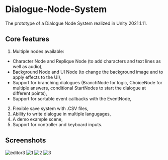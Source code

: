 # Dialogue-Node-System
The prototype of a Dialogue Node System realized in Unity 2021.1.11.

## Core features

1. Multiple nodes available:
  - Character Node and Replique Node (to add characters and text lines as well as audio),
  - Background Node and UI Node (to change the background image and to apply effects to the UI),
  - Support for branching dialogues (BranchNode for logic, ChoiceNode for multiple answers, conditional StartNodes to start the dialogue at different points),
  - Support for sortable event callbacks with the EventNode,
2. Flexible save system with .CSV files,
3. Ability to write dialogue in multiple langugages,
4. A demo example scene,
5. Support for controller and keyboard inputs.

## Screenshots

![editor3](https://user-images.githubusercontent.com/23258134/137706033-78c7c607-f85a-4d81-a04a-f38772d946f7.png)
![1](https://user-images.githubusercontent.com/23258134/137706042-a1be5ad6-1ddd-41d1-b99b-a0c6eab11def.png)
![2](https://user-images.githubusercontent.com/23258134/137706050-5f70ee65-9377-4489-a186-c4cbdaf13f31.png)
![3](https://user-images.githubusercontent.com/23258134/137706058-3bb736c3-7ee4-4585-bb43-c95191f2cb99.png)

